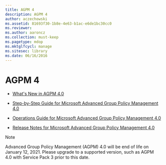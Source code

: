 ```yaml
---
title: AGPM 4
description: AGPM 4
author: aczechowski
ms.assetid: 81693f30-1b8e-4e63-b1ac-e6de1bc30cc0
ms.reviewer:
ms.author: aaroncz
ms.collection: must-keep
ms.pagetype: mdop
ms.mktglfcycl: manage
ms.sitesec: library
ms.date: 06/16/2016
---
```



# AGPM 4


-   [What's New in AGPM 4.0](whats-new-in-agpm-40.md)

-   [Step-by-Step Guide for Microsoft Advanced Group Policy Management 4.0](step-by-step-guide-for-microsoft-advanced-group-policy-management-40.md)

-   [Operations Guide for Microsoft Advanced Group Policy Management 4.0](operations-guide-for-microsoft-advanced-group-policy-management-40.md)

-   [Release Notes for Microsoft Advanced Group Policy Management 4.0](release-notes-for-microsoft-advanced-group-policy-management-40.md)

> [!NOTE]
> Advanced Group Policy Management (AGPM) 4.0 will be end of life on January 12, 2021. Please upgrade to a supported version, such as AGPM 4.0 with Service Pack 3 prior to this date.

 





